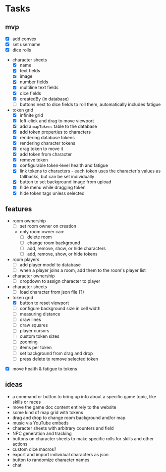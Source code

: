 # Tasks

## mvp

- [x] add convex
- [x] set username
- [x] dice rolls
- character sheets
  - [x] name
  - [x] text fields
  - [x] image
  - [x] number fields
  - [x] multiline text fields
  - [x] dice fields
  - [x] createdBy (in database)
  - [ ] buttons next to dice fields to roll them, automatically includes fatigue
- token grid
  - [x] infinite grid
  - [x] left-click and drag to move viewport
  - [x] add a `mapTokens` table to the database
  - [x] add token properties to characters
  - [x] rendering database tokens
  - [x] rendering character tokens
  - [x] drag token to move it
  - [x] add token from character
  - [x] remove token
  - [x] configurable token-level health and fatigue
  - [x] link tokens to characters - each token uses the character's values as fallbacks, but can be set individually
  - [x] button to set background image from upload
  - [x] hide menu while dragging token
  - [x] hide token tags unless selected

## features

- room ownership
  - [ ] set room owner on creation
  - only room owner can:
    - [ ] delete room
    - [ ] change room background
    - [ ] add, remove, show, or hide characters
    - [ ] add, remove, show, or hide tokens
- room players
  - [ ] add player model to database
  - [ ] when a player joins a room, add them to the room's player list
- character ownership
  - [ ] dropdown to assign character to player
- character sheets
  - [ ] load character from json file (?)
- token grid
  - [x] button to reset viewport
  - [ ] configure background size in cell width
  - [ ] measuring distance
  - [ ] draw lines
  - [ ] draw squares
  - [ ] player cursors
  - [ ] custom token sizes
  - [ ] zooming
  - [ ] items per token
  - [ ] set background from drag and drop
  - [ ] press delete to remove selected token
- [x] move health & fatigue to tokens

## ideas

- a command or button to bring up info about a specific game topic, like skills or races
- move the game doc content entirely to the website
- some kind of map grid with tokens
- drag and drop to change room background and/or map
- music via YouTube embeds
- character sheets with arbitrary counters and field
- NPC generation and tracking
- buttons on character sheets to make specific rolls for skills and other actions
- custom dice macros?
- export and import individual characters as json
- button to randomize character names
- chat
